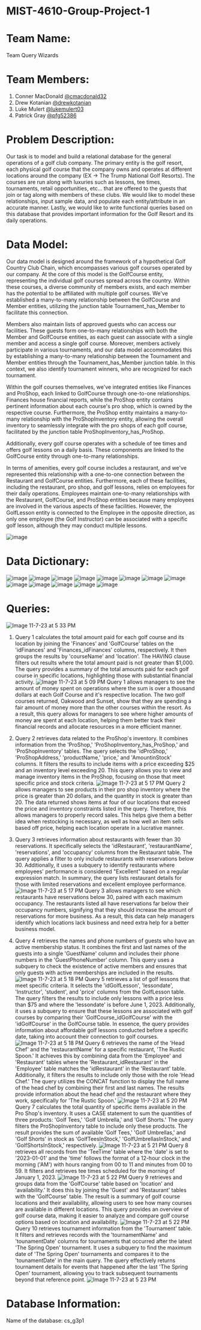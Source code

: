 # MIST-4610-Group-Project-1

# Team Name:
Team Query Wizards

# Team Members:
1. Conner MacDonald [@cmacdonald32](https://github.com/cmacdonald32)
2. Drew Kotanian [@drewkotanian](https://github.com/drewkotanian)
3. Luke Mulert [@lukemulert03](https://github.com/lukemulert03)
4. Patrick Gray [@pfg52386](https://github.com/pfg52386)

# Problem Description:
Our task is to model and build a relational database for the general operations of a golf club company. The primary entity is the golf resort, each physical golf course that the company owns and operates at different locations around the company (EX -> The Trump National Golf Resorts). The courses are run along with luxuries such as lessons, tee times, tournaments, retail opportunities, etc... that are offered to the guests that join or tag along with members of these clubs. We would like to model these relationships, input sample data, and populate each entity/attribute in an accurate manner. Lastly, we would like to write functional queries based on this database that provides important information for the Golf Resort and its daily operations.

# Data Model:
Our data model is designed around the framework of a hypothetical Golf Country Club Chain, which encompasses various golf courses operated by our company. At the core of this model is the GolfCourse entity, representing the individual golf courses spread across the country. Within these courses, a diverse community of members exists, and each member has the potential to be affiliated with multiple golf courses. We've established a many-to-many relationship between the GolfCourse and Member entities, utilizing the junction table Tournament_has_Member to facilitate this connection.

Members also maintain lists of approved guests who can access our facilities. These guests form one-to-many relationships with both the Member and GolfCourse entities, as each guest can associate with a single member and access a single golf course.
Moreover, members actively participate in various tournaments, and our data model accommodates this by establishing a many-to-many relationship between the Tournament and Member entities through the Tournament_has_Member junction table. In this context, we also identify tournament winners, who are recognized for each tournament.

Within the golf courses themselves, we've integrated entities like Finances and ProShop, each linked to GolfCourse through one-to-one relationships. Finances house financial reports, while the ProShop entity contains pertinent information about each course's pro shop, which is owned by the respective course. Furthermore, the ProShop entity maintains a many-to-many relationship with the ProShopInventory entity, allowing the overall inventory to seamlessly integrate with the pro shops of each golf course, facilitated by the junction table ProShopInventory_has_ProShop.

Additionally, every golf course operates with a schedule of tee times and offers golf lessons on a daily basis. These components are linked to the GolfCourse entity through one-to-many relationships.

In terms of amenities, every golf course includes a restaurant, and we've represented this relationship with a one-to-one connection between the Restaurant and GolfCourse entities. Furthermore, each of these facilities, including the restaurant, pro shop, and golf lessons, relies on employees for their daily operations. Employees maintain one-to-many relationships with the Restaurant, GolfCourse, and ProShop entities because many employees are involved in the various aspects of these facilities. However, the GolfLesson entity is connected to the Employee in the opposite direction, as only one employee (the Golf Instructor) can be associated with a specific golf lesson, although they may conduct multiple lessons.



![image](https://github.com/cmacdonald32/MIST-4610-Group-Project-1/assets/148258205/52ac3594-baad-4bd7-a52d-7833570aaf8c)

# Data Dictionary: 
![image](https://github.com/cmacdonald32/MIST-4610-Group-Project-1/assets/148248175/2e253ef1-58a0-4c68-b735-bc8083c2d6ea)
![image](https://github.com/cmacdonald32/MIST-4610-Group-Project-1/assets/148248175/2075fd81-3099-4b7d-ba0a-c140d759e417)
![image](https://github.com/cmacdonald32/MIST-4610-Group-Project-1/assets/148248175/0bc39f59-e491-4428-ad95-4c4087447f24)
![image](https://github.com/cmacdonald32/MIST-4610-Group-Project-1/assets/148248175/965264a5-5685-404f-ab01-64ac5d9a908e)
![image](https://github.com/cmacdonald32/MIST-4610-Group-Project-1/assets/148248175/9529a9f5-7ba7-485d-bc39-aaf9046afbde)
![image](https://github.com/cmacdonald32/MIST-4610-Group-Project-1/assets/148248175/e93d1ac6-0681-4372-b753-c81a298ade91)
![image](https://github.com/cmacdonald32/MIST-4610-Group-Project-1/assets/148248175/b3d2ce22-483a-44d1-acff-26281812fe62)
![image](https://github.com/cmacdonald32/MIST-4610-Group-Project-1/assets/148248175/e2d376e7-cdd0-4d84-b722-d4ea5dd7581d)
![image](https://github.com/cmacdonald32/MIST-4610-Group-Project-1/assets/148248175/97a01cbb-b37f-44d8-81a3-597fa6de0d33)
![image](https://github.com/cmacdonald32/MIST-4610-Group-Project-1/assets/148248175/3226bc62-bc43-41fc-bf8d-b23bd89f4d5c)
![image](https://github.com/cmacdonald32/MIST-4610-Group-Project-1/assets/148248175/df38f8e8-f7c5-44ee-b222-ff6915fccb4b)
![image](https://github.com/cmacdonald32/MIST-4610-Group-Project-1/assets/148248175/357995d5-31a5-4252-8c57-091d3ffa64e0)
![image](https://github.com/cmacdonald32/MIST-4610-Group-Project-1/assets/148248175/95357a88-fbd0-4b11-b582-1ba6c0acdbb7)

# Queries:
![Image 11-7-23 at 5 33 PM](https://github.com/cmacdonald32/MIST-4610-Group-Project-1/assets/148258205/4f3409dc-8e6b-458f-b977-03cf19b543ca)

1. Query 1 calculates the total amount paid for each golf course and its location by joining the 'Finances' and 'GolfCourse' tables on the 'idFinances' and 'Finances_idFinances' columns, respectively. It then groups the results by 'courseName' and 'location'. The HAVING clause filters out results where the total amount paid is not greater than $1,000. The query provides a summary of the total amounts paid for each golf course in specific locations, highlighting those with substantial financial activity.
![Image 11-7-23 at 5 09 PM](https://github.com/cmacdonald32/MIST-4610-Group-Project-1/assets/148258205/d82734fa-843d-4fac-973e-730913a02203)
Query 1 allows managers to see the amount of money spent on operations where the sum is over a thousand dollars at each Golf Course and it's respective location. The two golf courses returned, Oakwood and Sunset, show that they are spending a fair amount of money more than the other courses within the resort. As a result, this query allows for managers to see where higher amounts of money are spent at each location, helping them better track their financial records and allocate resources in a more efficient manner.

2. Query 2 retrieves data related to the ProShop's inventory. It combines information from the 'ProShop,' 'ProShopInventory_has_ProShop,' and 'ProShopInventory' tables. The query selects the 'idProShop,' 'ProShopAddress,' 'productName,' 'price,' and 'AmountinStock' columns. It filters the results to include items with a price exceeding $25 and an inventory level exceeding 20. This query allows you to view and manage inventory items in the ProShop, focusing on those that meet specific price and stock criteria.
![Image 11-7-23 at 5 17 PM](https://github.com/cmacdonald32/MIST-4610-Group-Project-1/assets/148258205/eaf89a33-8388-4497-adfc-b307059b3f87)
Query 2 allows managers to see products in their pro shop inventory where the price is greater than 20 dollars, and the quantity in stock is greater than 20. The data returned shows items at four of our locations that exceed the price and inventory constraints listed in the query. Therefore, this allows managers to properly record sales. This helps give them a better idea when restocking is necessary, as well as how well an item sells based off price, helping each location operate in a lucrative manner.

3. Query 3 retrieves information about restaurants with fewer than 30 reservations. It specifically selects the 'idRestaurant', 'restaurantName', 'reservations', and 'occupancy' columns from the Restaurant table. The query applies a filter to only include restaurants with reservations below 30. Additionally, it uses a subquery to identify restaurants where employees' performance is considered "Excellent" based on a regular expression match. In summary, the query lists restaurant details for those with limited reservations and excellent employee performance.
![Image 11-7-23 at 5 17 PM](https://github.com/cmacdonald32/MIST-4610-Group-Project-1/assets/148258205/e1f69f72-328a-4562-88e7-6f97fd840da5)
Query 3 allows managers to see which restaurants have reservations below 30, paired with each maximum occupancy. The restaurants listed all have reservations far below their occupancy numbers, signifying that they should increase the amount of reservations for more business. As a result, this data can help managers identify which locations lack business and need extra help for a better business model.

4. Query 4 retrieves the names and phone numbers of guests who have an active membership status. It combines the first and last names of the guests into a single 'GuestName' column and includes their phone numbers in the 'GuestPhoneNumber' column. This query uses a subquery to check the existence of active members and ensures that only guests with active memberships are included in the results.
![Image 11-7-23 at 5 18 PM](https://github.com/cmacdonald32/MIST-4610-Group-Project-1/assets/148258205/c7f816ba-cdc6-4a79-a9f8-3552a99aa65a)
Query 5 retrieves a list of golf lessons that meet specific criteria. It selects the 'idGolfLesson', 'lessondate', 'Instructor', 'student', and 'price' columns from the GolfLesson table. The query filters the results to include only lessons with a price less than $75 and where the 'lessondate' is before June 1, 2023. Additionally, it uses a subquery to ensure that these lessons are associated with golf courses by comparing their 'GolfCourse_idGolfCourse' with the 'idGolfCourse' in the GolfCourse table. In essence, the query provides information about affordable golf lessons conducted before a specific date, taking into account their connection to golf courses.
![Image 11-7-23 at 5 18 PM](https://github.com/cmacdonald32/MIST-4610-Group-Project-1/assets/148258205/39b69534-d8a9-4802-bda2-609faa00b3e8)
Query 6 retrieves the name of the 'Head Chef' and the 'restaurantName' for a specific restaurant, 'The Rustic Spoon.' It achieves this by combining data from the 'Employee' and 'Restaurant' tables where the 'Restaurant_idRestaurant' in the 'Employee' table matches the 'idRestaurant' in the 'Restaurant' table. Additionally, it filters the results to include only those with the role 'Head Chef.' The query utilizes the CONCAT function to display the full name of the head chef by combining their first and last names. The results provide information about the head chef and the restaurant where they work, specifically for 'The Rustic Spoon.'
![Image 11-7-23 at 5 20 PM](https://github.com/cmacdonald32/MIST-4610-Group-Project-1/assets/148258205/891c09c6-34ea-4bbf-ba74-ab5a8de03e3a)
Query 7 calculates the total quantity of specific items available in the Pro Shop's inventory. It uses a CASE statement to sum the quantities of three products: 'Golf Tees,' 'Golf Umbrella,' and 'Golf Shorts.' The query filters the ProShopInventory table to include only these products. The result provides the sum of available 'Golf Tees,' 'Golf Umbrellas,' and 'Golf Shorts' in stock as 'GolfTeesInStock,' 'GolfUmbrellasInStock,' and 'GolfShortsInStock,' respectively.
![Image 11-7-23 at 5 21 PM](https://github.com/cmacdonald32/MIST-4610-Group-Project-1/assets/148258205/08e7b077-c306-4fd5-8e4e-1a901923d3d5)
Query 8 retrieves all records from the 'TeeTime' table where the 'date' is set to '2023-01-01' and the 'time' follows the format of a 12-hour clock in the morning ('AM') with hours ranging from 00 to 11 and minutes from 00 to 59. It filters and retrieves tee times scheduled for the morning of January 1, 2023.
![Image 11-7-23 at 5 22 PM](https://github.com/cmacdonald32/MIST-4610-Group-Project-1/assets/148258205/0773ced4-2379-4266-ba89-d01834f4e710)
Query 9 retrieves and groups data from the 'GolfCourse' table based on 'location' and 'availability.' It does this by joining the 'Guest' and 'Restaurant' tables with the 'GolfCourse' table. The result is a summary of golf course locations and their availability, allowing users to see how many courses are available in different locations. This query provides an overview of golf course data, making it easier to analyze and compare golf course options based on location and availability.
![Image 11-7-23 at 5 22 PM](https://github.com/cmacdonald32/MIST-4610-Group-Project-1/assets/148258205/17c91a72-7d8c-4840-a2b4-7b2eb944c282)
Query 10 retrieves tournament information from the 'Tournament' table. It filters and retrieves records with the 'tournamentName' and 'tounamentDate' columns for tournaments that occurred after the latest 'The Spring Open' tournament. It uses a subquery to find the maximum date of 'The Spring Open' tournaments and compares it to the 'tounamentDate' in the main query. The query effectively returns tournament details for events that happened after the last 'The Spring Open' tournament, allowing you to track subsequent tournaments beyond that reference point.
![Image 11-7-23 at 5 23 PM](https://github.com/cmacdonald32/MIST-4610-Group-Project-1/assets/148258205/b4208107-34a8-4b05-871c-a6d09b05c79b)








# Database Information:
Name of the database: cs_g3p1
